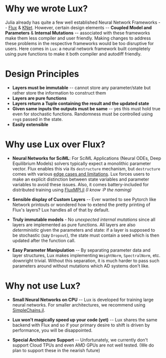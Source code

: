 # Why we wrote Lux?

Julia already has quite a few well established Neural Network Frameworks --
[Flux](https://fluxml.ai/) & [KNet](https://denizyuret.github.io/Knet.jl/latest/). However,
certain design elements -- **Coupled Model and Parameters** & **Internal Mutations** --
associated with these frameworks make them less compiler and user friendly. Making changes
to address these problems in the respective frameworks would be too disruptive for users.
Here comes in `Lux`: a neural network framework built completely using pure functions to make
it both compiler and autodiff friendly.

# Design Principles

* **Layers must be immutable** -- cannot store any parameter/state but rather store the
  information to construct them
* **Layers are pure functions**
* **Layers return a Tuple containing the result and the updated state**
* **Given same inputs the outputs must be same** -- yes this must hold true even for
  stochastic functions. Randomness must be controlled using `rng`s passed in the state.
* **Easily extensible**

# Why use Lux over Flux?

* **Neural Networks for SciML**: For SciML Applications (Neural ODEs, Deep Equilibrium
  Models) solvers typically expect a monolithic parameter vector. Flux enables this via its
  `destructure` mechanism, but `destructure` comes with various
  [edge cases and limitations](https://fluxml.ai/Optimisers.jl/dev/api/#Optimisers.destructure). Lux
  forces users to make an explicit distinction between state variables and parameter
  variables to avoid these issues. Also, it comes battery-included for distributed training
  using [FluxMPI.jl](https://github.com/avik-pal/FluxMPI.jl) *(I know :P the naming)*
  
* **Sensible display of Custom Layers** -- Ever wanted to see Pytorch like Network printouts
  or wondered how to extend the pretty printing of Flux's layers? Lux handles all of that
  by default.
  
* **Truly immutable models** - No *unexpected internal mutations* since all layers are
  implemented as pure functions. All layers are also *deterministic* given the parameters and
  state: if a layer is supposed to be stochastic (say `Dropout`), the state must contain a
  seed which is then updated after the function call.

* **Easy Parameter Manipulation** -- By separating parameter data and layer structures,
  Lux makes implementing `WeightNorm`, `SpectralNorm`, etc. downright trivial.
  Without this separation, it is much harder to pass such parameters
  around without mutations which AD systems don't like.


# Why not use Lux?

* **Small Neural Networks on CPU** -- Lux is developed for training large neural networks.
  For smaller architectures, we recommend using
  [SimpleChains.jl](https://github.com/PumasAI/SimpleChains.jl).

* **Lux won't magically speed up your code (yet)** -- Lux shares the same backend with Flux
  and so if your primary desire to shift is driven by performance, you will be disappointed.

* **Special Architecture Support** -- Unfortunately, we currently don't support Cloud TPUs
  and even AMD GPUs are not well tested. (We do plan to support these in the nearish
  future)
